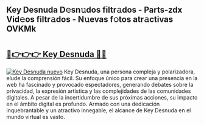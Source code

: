 ## Key Desnuda D𝚎sn𝚞dos filtr𝚊dos - Parts-zdx Vid𝚎os filtr𝚊dos - N𝚞evas f𝚘tos atr𝚊ctivas OVKMk

# <h2><a href="http://mb0uaa.tromn.icu/?c=Key+Desnuda">🔗👉👉👉 Key Desnuda 🔗🔗</a></h2>

[![Key Desnuda nuevo](https://i.imgur.com/pEAQMta.gif)](http://mb0uaa.tromn.icu/?c=Key+Desnuda)
Key Desnuda, una persona compleja y polarizadora, elude la comprensión fácil. Su enfoque único para crear una presencia en la web ha fascinado y provocado espectadores, generando debates sobre la privacidad, la expresión artística y las complejidades de las comunidades digitales. A pesar de la incertidumbre de sus próximas acciones, su impacto en el ámbito digital es profundo. Armado con una dedicación inquebrantable y un atractivo innegable, el alcance de Key Desnuda en el mundo virtual es vasto.
